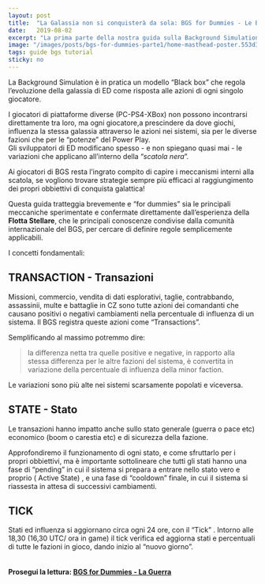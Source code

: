 ```yaml
---
layout: post
title:  "La Galassia non si conquisterà da sola: BGS for Dummies - Le Basi"
date:   2019-08-02
excerpt: "La prima parte della nostra guida sulla Background Simulation in Elite Dangerous. Una prima introduzione sulle meccaniche e sui termini di base"
image: "/images/posts/bgs-for-dummies-parte1/home-masthead-poster.553d3b7f.jpg"
tags: guide bgs tutorial
sticky: no
---
```

La Background Simulation è in pratica un modello “Black box” che regola l’evoluzione della galassia di ED come risposta alle azioni di ogni singolo giocatore.

I giocatori di piattaforme diverse (PC-PS4-XBox) non possono incontrarsi direttamente tra loro, ma ogni giocatore,a prescindere da dove giochi, influenza la stessa galassia attraverso le azioni nei sistemi, sia per le diverse fazioni che per le “potenze” del Power Play.<br>
Gli sviluppatori di ED modificano spesso - e non spiegano quasi mai - le variazioni che applicano all’interno della “*scatola nera*”.

Ai giocatori di BGS resta l’ingrato compito di capire i meccanismi interni alla scatola, se vogliono trovare strategie sempre più efficaci al raggiungimento dei propri obbiettivi di conquista galattica!

Questa guida tratteggia brevemente e “for dummies” sia le principali meccaniche sperimentate e confermate direttamente dall’esperienza della **Flotta Stellare**, che le principali conoscenze condivise dalla comunità internazionale del BGS, per cercare di definire regole semplicemente applicabili.

I concetti fondamentali:

## TRANSACTION - Transazioni

Missioni, commercio, vendita di dati esplorativi, taglie, contrabbando, assassinii, multe e battaglie in CZ sono tutte azioni dei comandanti che causano positivi o negativi cambiamenti nella percentuale di influenza di un sistema. Il BGS registra queste azioni come “Transactions”.

Semplificando al massimo potremmo dire:

>la differenza netta tra quelle positive e negative, in rapporto alla stessa differenza per le altre fazioni del sistema, è convertita in variazione della percentuale di influenza della minor faction.

Le variazioni sono più alte nei sistemi scarsamente popolati e viceversa.

## STATE - Stato

Le transazioni hanno impatto anche sullo stato generale (guerra o pace etc) economico (boom o carestia etc) e di sicurezza della fazione.

Approfondiremo il funzionamento di ogni stato,  e come sfruttarlo per i propri obbiettivi, ma è importante sottolineare che tutti gli stati hanno una fase di “pending” in cui il sistema si prepara a entrare nello stato vero e proprio ( Active State) , e una fase di “cooldown” finale, in cui il sistema si riassesta in attesa di successivi cambiamenti.

## TICK

Stati ed influenza si aggiornano circa ogni 24 ore, con il “Tick” . Intorno alle 18,30 (16,30 UTC/ ora in game) il tick verifica ed aggiorna stati e percentuali di tutte le fazioni in gioco, dando inizio al “nuovo giorno”.

<span class="image fit"><img src="/images/Elite-Division-png.png" alt=""></span>

#### Prosegui la lettura: [BGS for Dummies - La Guerra](/blog//blog/bgs-for-dummies-parte2/)